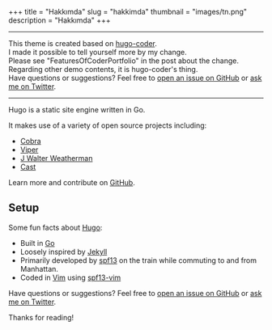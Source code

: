 +++
title = "Hakkımda"
slug = "hakkimda"
thumbnail = "images/tn.png"
description = "Hakkımda"
+++

---------------------------
This theme is created based on [hugo-coder](https://github.com/luizdepra/hugo-coder).  
I made it possible to tell yourself more by my change.   
Please see "FeaturesOfCoderPortfolio" in the post about the change.
Regarding other demo contents, it is hugo-coder's thing.  
Have questions or suggestions? Feel free to [open an issue on GitHub](https://github.com/naro143/hugo-coder-portfolio/issues/new) or [ask me on Twitter](https://twitter.com/naro143).

---------------------------

Hugo is a static site engine written in Go.


It makes use of a variety of open source projects including:

* [Cobra](https://github.com/spf13/cobra)
* [Viper](https://github.com/spf13/viper)
* [J Walter Weatherman](https://github.com/spf13/jWalterWeatherman)
* [Cast](https://github.com/spf13/cast)

Learn more and contribute on [GitHub](https://github.com/spf13).

## Setup

Some fun facts about [Hugo](http://gohugo.io/):

* Built in [Go](http://golang.org/)
* Loosely inspired by [Jekyll](http://jekyllrb.com/)
* Primarily developed by [spf13](http://spf13.com/) on the train while commuting to and from Manhattan.
* Coded in [Vim](http://vim.org) using [spf13-vim](http://vim.spf13.com/)

Have questions or suggestions? Feel free to [open an issue on GitHub](https://github.com/spf13/hugo/issues/new) or [ask me on Twitter](https://twitter.com/spf13).

Thanks for reading!
